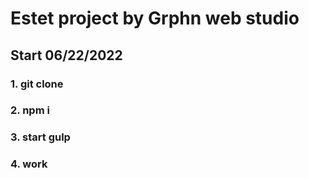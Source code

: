 # Estet project by Grphn web studio
## Start 06/22/2022
### 1. git clone
### 2. npm i
### 3. start gulp
### 4. work